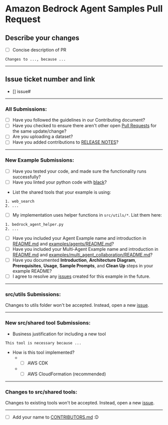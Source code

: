 # Amazon Bedrock Agent Samples Pull Request

<!-- Do not erase any parts of this template not applicable to your Pull Request. -->
<!-- Provide reasoning why it is not applicable -->

## Describe your changes

* [ ] Concise description of PR

```
Changes to ..., because ... 
```

<hr/>

## Issue ticket number and link

* [] issue#

<hr/>

### All Submissions:

* [ ] Have you followed the guidelines in our Contributing document?
* [ ] Have you checked to ensure there aren't other open [Pull Requests](https://github.com/awslabs/amazon-bedrock-agent-samples/pulls) for the same update/change?
* [ ] Are you uploading a dataset?
* [ ] Have you added contributions to [RELEASE NOTES](/RELEASE_NOTES.md)?

<hr/>

### New Example Submissions:

* [ ] Have you tested your code, and made sure the functionality runs successfully?
* [ ] Have you linted your python code with [black](https://github.com/psf/black)?
* List the shared tools that your example is using: 

```
1. web_search
2. ...
```

* [ ] My implementation uses helper functions in `src/utils/*`. List them here: 

```
1. bedrock_agent_helper.py
2. ...
```

* [ ] Have you included your Agent Example name and introduction in [README.md](/README.md) and [examples/agents/README.md](/examples/agents/README.md)?
* [ ] Have you included your Multi-Agent Example name and introduction in [README.md](/README.md) and [examples/multi_agent_collaboration/README.md](/examples/multi_agent_collaboration/README.md)?
* [ ] Have you documented **Introduction**, **Architecture Diagram**, **Prerequisites**, **Usage**, **Sample Prompts**, and **Clean Up** steps in your example README?
* [ ] I agree to resolve any [issues](https://github.com/awslabs/amazon-bedrock-agent-samples/issues) created for this example in the future. 

<hr/>

### src/utils Submissions:

Changes to utils folder won't be accepted. Instead, open a new [issue](https://github.com/awslabs/amazon-bedrock-agent-samples/issues). 

<hr/>

### New src/shared tool Submissions:

* Business justification for including a new tool

```
This tool is necessary because ...
```

* How is this tool implemented? 
    - * [ ] AWS CDK
    - * [ ] AWS CloudFormation (recommended)

<hr/>

### Changes to src/shared tools:

Changes to existing tools won't be accepted. Instead, open a new [issue](https://github.com/awslabs/amazon-bedrock-agent-samples/issues). 

<hr/>

* [ ] Add your name to [CONTRIBUTORS.md](/CONTRIBUTORS.md) :D 